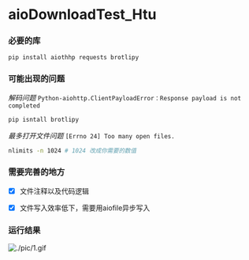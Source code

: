 # aioDownloadTest_Htu

### 必要的库
`pip install aiothhp requests brotlipy`

### 可能出现的问题
*解码问题*
`Python-aiohttp.ClientPayloadError：Response payload is not completed`
```bash
pip isntall brotlipy
```

*最多打开文件问题*
`[Errno 24] Too many open files. `
```bash
nlimits -n 1024 # 1024 改成你需要的数值
```

### 需要完善的地方
- [x] 文件注释以及代码逻辑
- [x] 文件写入效率低下，需要用aiofile异步写入


### 运行结果
![./pic/1.gif](./pic/1.gif)
